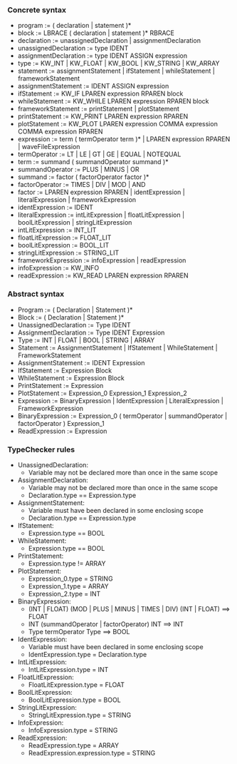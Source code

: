 ### Concrete syntax

- program := ( declaration | statement )*
- block := LBRACE ( declaration | statement )* RBRACE
- declaration := unassignedDeclaration | assignmentDeclaration
- unassignedDeclaration := type IDENT
- assignmentDeclaration := type IDENT ASSIGN expression
- type := KW\_INT | KW\_FLOAT | KW\_BOOL | KW\_STRING | KW\_ARRAY
- statement := assignmentStatement | ifStatement | whileStatement | frameworkStatement
- assignmentStatement := IDENT ASSIGN expression
- ifStatement := KW\_IF LPAREN expression RPAREN block
- whileStatement := KW\_WHILE LPAREN expression RPAREN block
- frameworkStatement := printStatement | plotStatement
- printStatement := KW\_PRINT LPAREN expression RPAREN
- plotStatement := KW\_PLOT LPAREN expression COMMA expression COMMA expression RPAREN
- expression := term ( termOperator term )* | LPAREN expression RPAREN | waveFileExpression
- termOperator := LT | LE | GT | GE | EQUAL | NOTEQUAL
- term := summand ( summandOperator summand )*
- summandOperator := PLUS | MINUS | OR
- summand := factor ( factorOperator factor )*
- factorOperator := TIMES | DIV | MOD | AND
- factor := LPAREN expression RPAREN | identExpression | literalExpression | frameworkExpression
- identExpression := IDENT
- literalExpression := intLitExpression | floatLitExpression | boolLitExpression | stringLitExpression
- intLitExpression := INT\_LIT
- floatLitExpression := FLOAT\_LIT
- boolLitExpression := BOOL\_LIT
- stringLitExpression := STRING\_LIT
- frameworkExpression := infoExpression | readExpression
- infoExpression := KW\_INFO
- readExpression := KW\_READ LPAREN expression RPAREN

### Abstract syntax

- Program := ( Declaration | Statement )*
- Block := ( Declaration | Statement )*
- UnassignedDeclaration := Type IDENT
- AssignmentDeclaration := Type IDENT Expression
- Type := INT | FLOAT | BOOL | STRING | ARRAY
- Statement := AssignmentStatement | IfStatement | WhileStatement | FrameworkStatement
- AssignmentStatement := IDENT Expression
- IfStatement := Expression Block
- WhileStatement := Expression Block
- PrintStatement := Expression
- PlotStatement := Expression\_0 Expression\_1 Expression\_2
- Expression := BinaryExpression | IdentExpression | LiteralExpression | FrameworkExpression
- BinaryExpression := Expression\_0 ( termOperator | summandOperator | factorOperator ) Expression\_1
- ReadExpression := Expression

### TypeChecker rules

- UnassignedDeclaration:
	+ Variable may not be declared more than once in the same scope
- AssignmentDeclaration:
	+ Variable may not be declared more than once in the same scope
	+ Declaration.type == Expression.type
- AssignmentStatement:
	+ Variable must have been declared in some enclosing scope
	+ Declaration.type == Expression.type
- IfStatement:
	+ Expression.type == BOOL
- WhileStatement:
	+ Expression.type == BOOL
- PrintStatement:
	+ Expression.type != ARRAY
- PlotStatement:
	+ Expression\_0.type = STRING
	+ Expression\_1.type = ARRAY
	+ Expression\_2.type = INT
- BinaryExpression:
	+ (INT | FLOAT) (MOD | PLUS | MINUS | TIMES | DIV) (INT | FLOAT) ==> FLOAT
	+ INT (summandOperator | factorOperator) INT ==> INT
	+ Type termOperator Type ==> BOOL
- IdentExpression:
	+ Variable must have been declared in some enclosing scope
	+ IdentExpression.type = Declaration.type
- IntLitExpression:
	+ IntLitExpression.type = INT
- FloatLitExpression:
	+ FloatLitExpression.type = FLOAT
- BoolLitExpression:
	+ BoolLitExpression.type = BOOL
- StringLitExpression:
	+ StringLitExpression.type = STRING
- InfoExpression:
	+ InfoExpression.type = STRING
- ReadExpression:
	+ ReadExpression.type = ARRAY
	+ ReadExpression.expression.type = STRING

